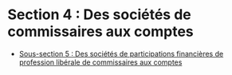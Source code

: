 # Section 4 : Des sociétés de commissaires aux comptes

- [Sous-section 5 : Des sociétés de participations financières de profession libérale de commissaires aux comptes](sous-section-5)
